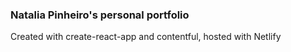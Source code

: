 ### Natalia Pinheiro's personal portfolio

Created with create-react-app and contentful, hosted with Netlify
